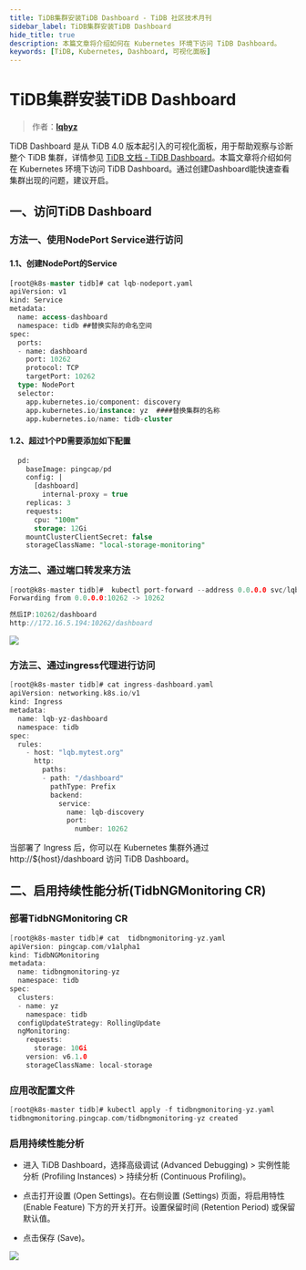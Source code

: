 ```yaml
---
title: TiDB集群安装TiDB Dashboard - TiDB 社区技术月刊
sidebar_label: TiDB集群安装TiDB Dashboard
hide_title: true
description: 本篇文章将介绍如何在 Kubernetes 环境下访问 TiDB Dashboard。
keywords: [TiDB, Kubernetes, Dashboard, 可视化面板]
---
```


# TiDB集群安装TiDB Dashboard

> 作者：[**lqbyz**](https://tidb.net/u/lqbyz/answer)

TiDB Dashboard 是从 TiDB 4.0 版本起引入的可视化面板，用于帮助观察与诊断整个 TiDB 集群，详情参见 [TiDB 文档 - TiDB Dashboard](https://docs.pingcap.com/zh/tidb/stable/dashboard-intro)。本篇文章将介绍如何在 Kubernetes 环境下访问 TiDB Dashboard。通过创建Dashboard能快速查看集群出现的问题，建议开启。

## 一、访问TiDB Dashboard

### 方法一、使用NodePort Service进行访问

#### 1.1、创建NodePort的Service

```SQL
[root@k8s-master tidb]# cat lqb-nodeport.yaml
apiVersion: v1
kind: Service
metadata:
  name: access-dashboard
  namespace: tidb ##替换实际的命名空间
spec:
  ports:
  - name: dashboard
    port: 10262
    protocol: TCP
    targetPort: 10262
  type: NodePort
  selector:
    app.kubernetes.io/component: discovery
    app.kubernetes.io/instance: yz  ####替换集群的名称
    app.kubernetes.io/name: tidb-cluster
```

#### 1.2、超过1个PD需要添加如下配置

```SQL
  pd:
    baseImage: pingcap/pd
    config: |
      [dashboard]
        internal-proxy = true
    replicas: 3
    requests:
      cpu: "100m"
      storage: 12Gi
    mountClusterClientSecret: false
    storageClassName: "local-storage-monitoring"
```

### 方法二、通过端口转发来方法

```Go
[root@k8s-master tidb]#  kubectl port-forward --address 0.0.0.0 svc/lqb-discovery 10262:10262 -ntidb
Forwarding from 0.0.0.0:10262 -> 10262

然后IP:10262/dashboard
http://172.16.5.194:10262/dashboard
```

![](https://tidb-blog.oss-cn-beijing.aliyuncs.com/media/unnamed-1670468091746.png)

### 方法三、通过ingress代理进行访问

```Go
[root@k8s-master tidb]# cat ingress-dashboard.yaml
apiVersion: networking.k8s.io/v1
kind: Ingress
metadata:
  name: lqb-yz-dashboard
  namespace: tidb
spec:
  rules:
    - host: "lqb.mytest.org"
      http:
        paths:
        - path: "/dashboard"
          pathType: Prefix
          backend:
            service:
              name: lqb-discovery
              port:
                number: 10262
```

当部署了 Ingress 后，你可以在 Kubernetes 集群外通过 http\://${host}/dashboard 访问 TiDB Dashboard。

## 二、启用持续性能分析(TidbNGMonitoring CR)

### 部署TidbNGMonitoring CR

```Go
[root@k8s-master tidb]# cat  tidbngmonitoring-yz.yaml
apiVersion: pingcap.com/v1alpha1
kind: TidbNGMonitoring
metadata:
  name: tidbngmonitoring-yz
  namespace: tidb
spec:
  clusters:
  - name: yz
    namespace: tidb
  configUpdateStrategy: RollingUpdate
  ngMonitoring:
    requests:
      storage: 10Gi
    version: v6.1.0
    storageClassName: local-storage
```

### 应用改配置文件

```Go
[root@k8s-master tidb]# kubectl apply -f tidbngmonitoring-yz.yaml
tidbngmonitoring.pingcap.com/tidbngmonitoring-yz created
```

### 启用持续性能分析

- 进入 TiDB Dashboard，选择高级调试 (Advanced Debugging) > 实例性能分析 (Profiling Instances) > 持续分析 (Continuous Profiling)。

- 点击打开设置 (Open Settings)。在右侧设置 (Settings) 页面，将启用特性 (Enable Feature) 下方的开关打开。设置保留时间 (Retention Period) 或保留默认值。

- 点击保存 (Save)。

![](https://tidb-blog.oss-cn-beijing.aliyuncs.com/media/unnamed-1670468092437.png)